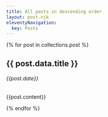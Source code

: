 ```yaml
---
title: All posts in descending order
layout: post.njk
eleventyNavigation:
  key: Posts
---
```


{% for post in collections.post %}

<article>
<hgroup>
  <h1>{{ post.data.title }}
<h6>{{post.date}}</h6>
</hgroup>
  <p>{{post.content}}</p>
</article>
{% endfor %}